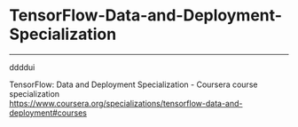 # TensorFlow-Data-and-Deployment-Specialization
*************************************************************

ddddui





TensorFlow: Data and Deployment Specialization - Coursera course specialization   
https://www.coursera.org/specializations/tensorflow-data-and-deployment#courses


